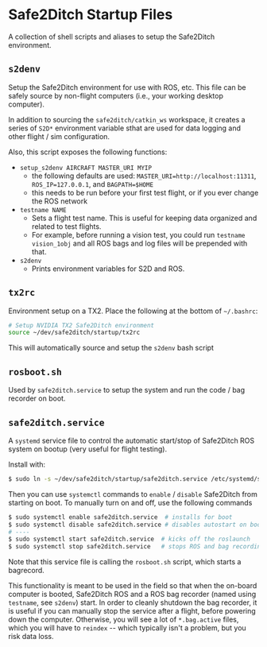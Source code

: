 Safe2Ditch Startup Files
========================

A collection of shell scripts and aliases to setup the Safe2Ditch environment.

## `s2denv` ##

Setup the Safe2Ditch environment for use with ROS, etc. This file can be safely source by non-flight computers (i.e., your working desktop computer).

In addition to sourcing the `safe2ditch/catkin_ws` workspace, it creates a series of `S2D*` environment variable sthat are used for data logging and other flight / sim configuration.

Also, this script exposes the following functions:

- `setup_s2denv AIRCRAFT MASTER_URI MYIP`
	- the following defaults are used: `MASTER_URI=http://localhost:11311`, `ROS_IP=127.0.0.1`, and `BAGPATH=$HOME`
	- this needs to be run before your first test flight, or if you ever change the ROS network
- `testname NAME`
	- Sets a flight test name. This is useful for keeping data organized and related to test flights.
	- For example, before running a vision test, you could run `testname vision_1obj` and all ROS bags and log files will be prepended with that.
- `s2denv`
	- Prints environment variables for S2D and ROS.


## `tx2rc` ##

Environment setup on a TX2. Place the following at the bottom of `~/.bashrc`:

```bash
# Setup NVIDIA TX2 Safe2Ditch environment
source ~/dev/safe2ditch/startup/tx2rc
```

This will automatically source and setup the `s2denv` bash script

## `rosboot.sh` ##

Used by `safe2ditch.service` to setup the system and run the code / bag recorder on boot.

## `safe2ditch.service` ##

A `systemd` service file to control the automatic start/stop of Safe2Ditch ROS system on bootup (very useful for flight testing).

Install with:

```bash
$ sudo ln -s ~/dev/safe2ditch/startup/safe2ditch.service /etc/systemd/system/safe2ditch.service
```

Then you can use `systemctl` commands to `enable` / `disable` Safe2Ditch from starting on boot. To manually turn on and off, use the following commands

```bash
$ sudo systemctl enable safe2ditch.service  # installs for boot
$ sudo systemctl disable safe2ditch.service # disables autostart on boot
# ----
$ sudo systemctl start safe2ditch.service  # kicks off the roslaunch
$ sudo systemctl stop safe2ditch.service   # stops ROS and bag recording
```

Note that this service file is calling the `rosboot.sh` script, which starts a bagrecord.

This functionality is meant to be used in the field so that when the on-board computer is booted, Safe2Ditch ROS and a ROS bag recorder (named using `testname`, see `s2denv`) start. In order to cleanly shutdown the bag recorder, it is useful if you can manually stop the service after a flight, before powering down the computer. Otherwise, you will see a lot of `*.bag.active` files, which you will have to `reindex` -- which typically isn't a problem, but you risk data loss.
